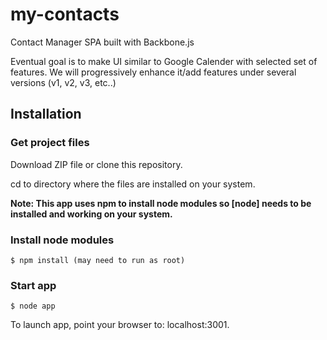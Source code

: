 # my-contacts

Contact Manager SPA built with Backbone.js

Eventual goal is to make UI similar to Google Calender
with selected set of features.
We will progressively enhance it/add features under several versions
(v1, v2, v3, etc..)

## Installation

### Get project files
Download ZIP file or clone this repository.

cd to directory where the files are installed on your system.

**Note: This app uses npm to install node modules so [node] needs
to be installed and working on your system.**

### Install node modules
    $ npm install (may need to run as root)

### Start app
    $ node app

To launch app, point your browser to: localhost:3001.


